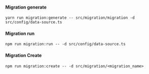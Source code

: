 #### Migration generate
```
yarn run migration:generate -- src/migration/migration -d src/config/data-source.ts
```

#### Migration run
```
npm run migration:run -- -d src/config/data-source.ts
```

#### Migration Create
```
npm run migration:create -- -d src/migration/<migration_name>
```